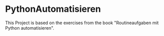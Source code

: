 # PythonAutomatisieren
This Project is based on the exercises from the book "Routineaufgaben mit Python automatisieren".

